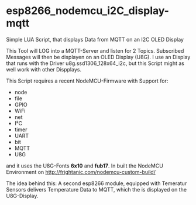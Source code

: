 # esp8266_nodemcu_i2C_display-mqtt
Simple LUA Script, that displays Data from MQTT on an I2C OLED Display

This Tool will LOG into a MQTT-Server and listen for 2 Topics. Subscribed Messages will then be displayen on an OLED Display (U8G). I use an Display that runs with the Driver u8g.ssd1306_128x64_i2c, but this Script might as well work with other Dispplays.

This Script requires a recent NodeMCU-Firmware with Support for:
  * node
  * file
  * GPIO
  * WiFi
  * net
  * I²C
  * timer
  * UART
  * bit
  * MQTT
  * U8G

and it uses the U8G-Fonts __6x10__ and __fub17__. In built the NodeMCU Environment on http://frightanic.com/nodemcu-custom-build/

The idea behind this: A second esp8266 module, equipped with Temeratur Sensors delivers Temperature Data to MQTT, which the is displayed on the U8G-Display.
